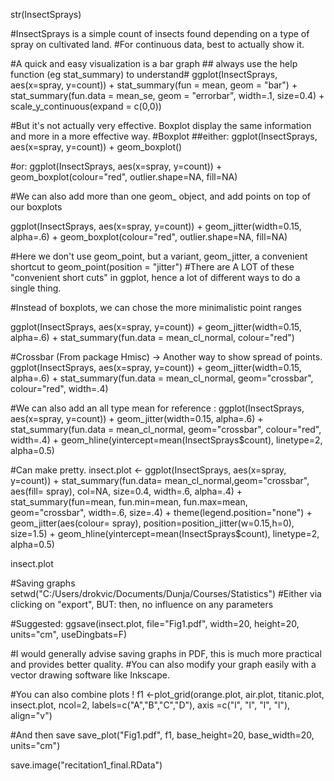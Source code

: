 str(InsectSprays)

#InsectSprays is a simple count of insects found depending on a type of spray on cultivated land.
#For continuous data, best to actually show it.

#A quick and easy visualization is a bar graph ## always use the help function (eg stat_summary) to understand#
ggplot(InsectSprays, aes(x=spray, y=count)) +
  stat_summary(fun = mean, geom = "bar") +
  stat_summary(fun.data = mean_se, geom = "errorbar", width=.1, size=0.4) +
  scale_y_continuous(expand = c(0,0))

#But it's not actually very effective. Boxplot display the same information and more in a more effective way.
#Boxplot
##either:
ggplot(InsectSprays, aes(x=spray, y=count)) + geom_boxplot()

#or:
ggplot(InsectSprays, aes(x=spray, y=count)) +
  geom_boxplot(colour="red", outlier.shape=NA, fill=NA)

#We can also add more than one geom_ object, and add points on top of our boxplots

ggplot(InsectSprays, aes(x=spray, y=count)) +
  geom_jitter(width=0.15, alpha=.6) + 
  geom_boxplot(colour="red", outlier.shape=NA, fill=NA)

#Here we don't use geom_point, but a variant, geom_jitter, a convenient shortcut to geom_point(position = "jitter")
#There are A LOT of these "convenient short cuts" in ggplot, hence a lot of different ways to do a single thing.


#Instead of boxplots, we can chose the more minimalistic point ranges

ggplot(InsectSprays, aes(x=spray, y=count)) +
  geom_jitter(width=0.15, alpha=.6) + 
  stat_summary(fun.data = mean_cl_normal, colour="red")

#Crossbar (From package Hmisc) -> Another way to show spread of points.
ggplot(InsectSprays, aes(x=spray, y=count)) +
  geom_jitter(width=0.15, alpha=.6) + 
  stat_summary(fun.data = mean_cl_normal, geom="crossbar", colour="red", width=.4)

#We can also add an all type mean for reference :
ggplot(InsectSprays, aes(x=spray, y=count)) +
  geom_jitter(width=0.15, alpha=.6) + 
  stat_summary(fun.data = mean_cl_normal, geom="crossbar", colour="red", width=.4) +
  geom_hline(yintercept=mean(InsectSprays$count), linetype=2, alpha=0.5)

#Can make pretty. 
insect.plot <- ggplot(InsectSprays, aes(x=spray, y=count)) +
  stat_summary(fun.data= mean_cl_normal,geom="crossbar", aes(fill= spray), col=NA, size=0.4, width=.6, alpha=.4) +
  stat_summary(fun=mean, fun.min=mean, fun.max=mean, geom="crossbar", width=.6, size=.4) +
  theme(legend.position="none") +
  geom_jitter(aes(colour= spray), position=position_jitter(w=0.15,h=0), size=1.5) +
  geom_hline(yintercept=mean(InsectSprays$count), linetype=2, alpha=0.5)

insect.plot


#Saving graphs
setwd("C:/Users/drokvic/Documents/Dunja/Courses/Statistics")
#Either via clicking on "export", BUT: then, no influence on any parameters

#Suggested:
ggsave(insect.plot, file="Fig1.pdf", width=20, height=20, units="cm", useDingbats=F)


#I would generally advise saving graphs in PDF, this is much more practical and provides better quality.
#You can also modify your graph easily with a vector drawing software like Inkscape.

#You can also combine plots !
f1 <-plot_grid(orange.plot, air.plot, titanic.plot, insect.plot, ncol=2, labels=c("A","B","C","D"), axis =c("l", "l", "l", "l"), align="v")

#And then save
save_plot("Fig1.pdf", f1, base_height=20, base_width=20, units="cm")

save.image("recitation1_final.RData")
